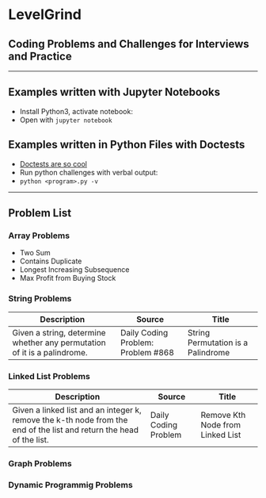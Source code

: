 <h1>LevelGrind</h1>
<h2>Coding Problems and Challenges for Interviews and Practice</h2>

---

## Examples written with Jupyter Notebooks
- Install Python3, activate notebook:
- Open with `jupyter notebook`

## Examples written in Python Files with Doctests
- [Doctests are so cool](https://docs.python.org/3/library/doctest.html)
- Run python challenges with verbal output:
- `python <program>.py -v`

---
## Problem List

### Array Problems
- Two Sum
- Contains Duplicate
- Longest Increasing Subsequence
- Max Profit from Buying Stock

### String Problems

Description | Source | Title
--- | --- | ---
Given a string, determine whether any permutation of it is a palindrome. | Daily Coding Problem: Problem #868 | String Permutation is a Palindrome

### Linked List Problems

Description | Source | Title
--- | --- | ---
Given a linked list and an integer k, remove the k-th node from the end of the list and return the head of the list. | Daily Coding Problem | Remove Kth Node from Linked List


### Graph Problems

### Dynamic Programmig Problems